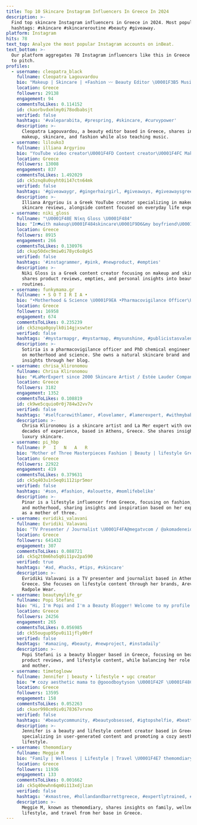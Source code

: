 ```yaml
---
title: Top 10 Skincare Instagram Influencers In Greece In 2024
description: >-
  Find top skincare Instagram influencers in Greece in 2024. Most popular
  hashtags: #skincare #skincareroutine #beauty #giveaway.
platform: Instagram
hits: 78
text_top: Analyze the most popular Instagram accounts on inBeat.
text_bottom: >-
  Our platform aggregates 78 Instagram influencers like this in Greece for you
  to pitch.
profiles:
  - username: cleopatra_black
    fullname: Cleopatra Lagouvardou
    bio: "Makeup | Skincare | +Fashion 〰️ Beauty Editor \U0001F3B5 Music Teacher TikTok: @cleopatra_black (20K) \U0001F48C mcleopatra_lgvrdou@hotmail.gr"
    location: Greece
    followers: 29138
    engagement: 94
    commentsToLikes: 0.114152
    id: ckaorbvdxmlmy0i78odbabsjt
    verified: false
    hashtags: '#valeparabita, #prespring, #skincare, #curvypower'
    description: >-
      Cleopatra Lagouvardou, a beauty editor based in Greece, shares insights on
      makeup, skincare, and fashion while also teaching music.
  - username: lilouko3
    fullname: illiana Argyriou
    bio: "YouTube video creator\U0001F4FD️ Content creator\U0001F4FC Make up /skincare reviewer, everyday life Contact Email\U0001F48C: lilouko3@gmail.com \U0001F447Μy YouTube channel"
    location: Greece
    followers: 13008
    engagement: 837
    commentsToLikes: 1.492029
    id: ck5znq8u0oyht0i147ctn64mk
    verified: false
    hashtags: '#giveawaygr, #gingerhairgirl, #giveaways, #giveawaysgreece'
    description: >-
      Illiana Argyriou is a Greek YouTube creator specializing in makeup and
      skincare reviews, alongside content focused on everyday life experiences.
  - username: niki_gloss
    fullname: "\U0001F48E Νίκη Gloss \U0001F484"
    bio: "Ιn♥with makeup\U0001F484skincare\U0001F9D6&my boyfriend\U0001F46B Ποστ κάθε: #νιουδευτερα ⚡ #Πempties \U0001F5D1 #μπωτετηνκυριακη \U0001F970 #ξεκουτινγκ \U0001F381 #greekprojectpan \U0001F3AF"
    location: Greece
    followers: 8915
    engagement: 266
    commentsToLikes: 0.130976
    id: ckap50dxc9miw0i78yc6o8gk5
    verified: false
    hashtags: '#instagrammer, #pink, #newproduct, #empties'
    description: >-
      Niki Gloss is a Greek content creator focusing on makeup and skincare. She
      shares product reviews, empties, and personal insights into beauty
      routines.
  - username: funkymama.gr
    fullname: • S O T I R I A •
    bio: "•Motherhood & Science \U0001F9EA •Pharmacovigilance Officer\U0001F48A •PhD Chemical Engineer\U0001F4DA •Owner of \U0001F331natural skincare @esselia.gr •Athens \U0001F4CD •Blog\U0001F447\U0001F3FB"
    location: Greece
    followers: 16958
    engagement: 674
    commentsToLikes: 0.235239
    id: ck5znqa0goylk0i14gjxswter
    verified: false
    hashtags: '#mystarmapgr, #mystarmap, #mysunshine, #publicistasvalentine'
    description: >-
      Sotiria is a pharmacovigilance officer and PhD chemical engineer focusing
      on motherhood and science. She owns a natural skincare brand and shares
      insights through her blog.
  - username: chrisa_klironomou
    fullname: Chrisa Klironomou
    bio: "#LaMerExpert since 2000 Skincare Artist / Estée Lauder Companies \U0001F4CDHondos Center Ermou / Athens, Greece • Mom of 2 \U0001F48E\U0001F48E • Wife of a crazy guy \U0001F61C"
    location: Greece
    followers: 3182
    engagement: 1352
    commentsToLikes: 0.108819
    id: ck9we5cquio0r0j784w32vv7v
    verified: false
    hashtags: '#selfcarewithlamer, #lovelamer, #lamerexpert, #withmybaby'
    description: >-
      Chrisa Klironomou is a skincare artist and La Mer expert with over two
      decades of experience, based in Athens, Greece. She shares insights on
      luxury skincare.
  - username: pi_hbp
    fullname: P   I   N   A   R
    bio: "Mother of Three Masterpieces Fashion | Beauty | lifestyle Greece\U0001F4CD| DM for Collabs \U0001F4E9"
    location: Greece
    followers: 22922
    engagement: 419
    commentsToLikes: 0.379631
    id: ck5q403u1n5eq0i112ipr5mor
    verified: false
    hashtags: '#son, #fashion, #alouette, #momlifebelike'
    description: >-
      Pinar is a lifestyle influencer from Greece, focusing on fashion, beauty,
      and motherhood, sharing insights and inspiration based on her experiences
      as a mother of three.
  - username: evridiki_valavani
    fullname: Evridiki Valavani
    bio: "TV Presenter / Journalist \U0001F4FA@megatvcom / @akomadeneidestipota_ Founder @arev_thebrand & @radpolewear Cat Lover \U0001F431 \U0001F4CDAthens \U0001F1EC\U0001F1F7"
    location: Greece
    followers: 641432
    engagement: 307
    commentsToLikes: 0.088721
    id: ck5q2t0m6ho5q0i11pv2pa590
    verified: true
    hashtags: '#ad, #hacks, #tips, #skincare'
    description: >-
      Evridiki Valavani is a TV presenter and journalist based in Athens,
      Greece. She focuses on lifestyle content through her brands, Arev and
      Radpole Wear.
  - username: beautymylife_gr
    fullname: Popi Stefani
    bio: "Hi, I'm Popi and I'm a Beauty Blogger! Welcome to my profile. I am a wife, a mom to three beautiful girls and full time writer. \U0001F5A4\U0001F90D"
    location: Greece
    followers: 24256
    engagement: 265
    commentsToLikes: 0.056985
    id: ck55ougup95pv0i11jfly00rf
    verified: false
    hashtags: '#amazing, #beauty, #newproject, #instadaily'
    description: >-
      Popi Stefani is a beauty blogger based in Greece, focusing on beauty tips,
      product reviews, and lifestyle content, while balancing her role as a wife
      and mother.
  - username: timetogloww
    fullname: Jennifer | beauty • lifestyle • ugc creator
    bio: "♥︎ cozy aesthetic mama to @gooodboytyson \U0001F42F \U0001F48C timetogloww@gmail.com ↓ shop with me ↓"
    location: Greece
    followers: 13595
    engagement: 158
    commentsToLikes: 0.052263
    id: ckaor998cm9iv0i78367vrvno
    verified: false
    hashtags: '#beautycommunity, #beautyobsessed, #igtopshelfie, #beatthealgo'
    description: >-
      Jennifer is a beauty and lifestyle content creator based in Greece,
      specializing in user-generated content and promoting a cozy aesthetic
      lifestyle.
  - username: themomdiary
    fullname: Meggie M
    bio: "Family | Wellness | Lifestyle | Travel \U0001F4E7 themomdiary2016@gmail.com"
    location: Greece
    followers: 11936
    engagement: 133
    commentsToLikes: 0.001662
    id: ck5q40ewhn6qm0i113xdjlzan
    verified: false
    hashtags: '#xmastree, #hollandandbarrettgreece, #expertlytrained, #sunset'
    description: >-
      Meggie M, known as themomdiary, shares insights on family, wellness,
      lifestyle, and travel from her base in Greece.
---
```


